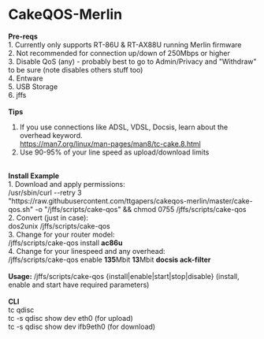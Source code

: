 # CakeQOS-Merlin
<b>Pre-reqs</b><br />
    1. Currently only supports RT-86U & RT-AX88U running Merlin firmware<br />
    2. Not recommended for connection up/down of 250Mbps or higher<br />
    3. Disable QoS (any) - probably best to go to Admin/Privacy and "Withdraw" to be sure (note disables others stuff too)<br />
    4. Entware<br />
    5. USB Storage<br />
    6. jffs<br />
<br />
<b>Tips</b><br />
1. If you use connections like ADSL, VDSL, Docsis, learn about the overhead keyword. <br />
    https://man7.org/linux/man-pages/man8/tc-cake.8.html<br />
2. Use 90-95% of your line speed as upload/download limits<br />
<br />
<b>Install Example</b><br />
1. Download and apply permissions:<br />
/usr/sbin/curl --retry 3 "https://raw.githubusercontent.com/ttgapers/cakeqos-merlin/master/cake-qos.sh" -o "/jffs/scripts/cake-qos" && chmod 0755 /jffs/scripts/cake-qos<br />
2. Convert (just in case):<br />
dos2unix /jffs/scripts/cake-qos<br />
3. Change for your router model:<br />
/jffs/scripts/cake-qos install <b>ac86u</b><br />
4. Change for your linespeed and any overhead:<br />
/jffs/scripts/cake-qos enable <b>135</b>Mbit <b>13</b>Mbit <b>docsis ack-filter</b><br />
<br />
<b>Usage:</b> /jffs/scripts/cake-qos {install|enable|start|stop|disable} (install, enable and start have required parameters)<br />
<br />
<b>CLI</b><br />
    tc qdisc<br />
    tc -s qdisc show dev eth0 (for upload)<br />
    tc -s qdisc show dev ifb9eth0 (for download)<br />
